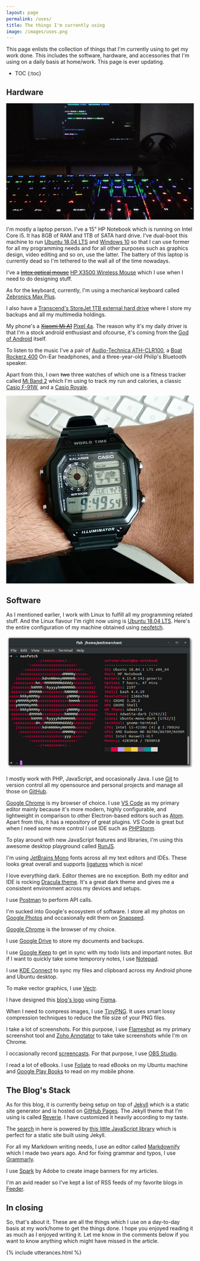 ```yaml
---
layout: page
permalink: /uses/
title: The things I'm currently using
image: /images/uses.png
---
```


This page enlists the collection of things that I'm currently using to get my work done. This includes the software, hardware, and accessories that I'm using on a daily basis at home/work. This page is ever updating.

* TOC
{:toc}

## Hardware

![](/images/setup-2108.jpg)

I'm mostly a laptop person. I've a 15" HP Notebook which is running on Intel Core i5. It has 8GB of RAM and 1TB of SATA hard drive. I've dual-boot this machine to run [Ubuntu 18.04 LTS](http://releases.ubuntu.com/18.04/) and [Windows 10](https://en.wikipedia.org/wiki/Windows_10) so that I can use former for all my programming needs and for all other purposes such as graphics design, video editing and so on, use the latter. The battery of this laptop is currently dead so I'm tethered to the wall all of the time nowadays. 

I've a ~~[Intex optical mouse](https://www.amazon.in/Intex-Magic-USB-Optical-Mouse/dp/B01GV3M40S)~~ [HP X3500 Wireless Mouse](https://store.hp.com/in-en/default/hp-x3500-wireless-mouse-h4k65aa.html) which I use when I need to do designing stuff. 

As for the keyboard, currently, I'm using a mechanical keyboard called [Zebronics Max Plus](https://zebronics.com/products/max-plus).

I also have a [Transcend's StoreJet 1TB external hard drive](https://www.amazon.in/Transcend-StoreJet-2-5-inch-Portable-External/dp/B005MNGQ6C) where I store my backups and all my multimedia holdings. 

My phone's a ~~[Xiaomi Mi A1](https://en.wikipedia.org/wiki/Xiaomi_Mi_A1)~~ [Pixel 4a](https://en.wikipedia.org/wiki/Pixel_4a). The reason why it's my daily driver is that I'm a stock android enthusiast and ofcourse, it's coming from the [God of Android](https://www.google.com/) itself.

To listen to the music I've a pair of [Audio-Technica ATH-CLR100](https://www.audio-technica.com/cms/headphones/a0a8895f03d70c11/index.html), a [Boat Rockerz 400](https://www.boat-lifestyle.com/products/rockerz-400) On-Ear headphones, and a three-year-old Philip's Bluetooth speaker.

Apart from this, I own ~~two~~ three watches of which one is a fitness tracker called [Mi Band 2](https://www.mi.com/global/miband2/) which I'm using to track my run and calories, a classic [Casio F-91W](https://en.wikipedia.org/wiki/Casio_F-91W), and a [Casio Royale](https://www.casio.com/products/watches/classic/ae1200wh-1a).

![Casio AE1200](/images/casio-f91w.jpg)

## Software

As I mentioned earlier, I work with Linux to fulfill all my programming related stuff. And the Linux flavour I'm right now using is [Ubuntu 18.04 LTS](http://releases.ubuntu.com/18.04/). Here's the entire configuration of my machine obtained using [neofetch](https://github.com/dylanaraps/neofetch).

![Ubuntu 18.04](/images/ubuntu18-04.png)

I mostly work with PHP, JavaScript, and occasionally Java. I use [Git](https://git-scm.com/) to version control all my opensource and personal projects and manage all those on [GitHub](https://github.com/amitmerchant1990). 

[Google Chrome](https://www.google.com/chrome/) is my browser of choice. I use [VS Code](https://code.visualstudio.com/) as my primary editor mainly because it's more modern, highly configurable, and lightweight in comparison to other Electron-based editors such as [Atom](https://atom.io/). Apart from this, it has a repository of great plugins. VS Code is great but when I need some more control I use IDE such as [PHPStorm](https://www.jetbrains.com/phpstorm/).

To play around with new JavaScript features and libraries, I'm using this awesome desktop playground called [RunJS](https://runjs.app/).

I'm using [JetBrains Mono](https://www.jetbrains.com/lp/mono/) fonts across all my text editors and IDEs. These looks great overall and supports [ligatures](https://en.wikipedia.org/wiki/Orthographic_ligature) which is nice!

I love everything dark. Editor themes are no exception. Both my editor and IDE is rocking [Dracula theme](https://draculatheme.com/). It's a great dark theme and gives me a consistent environment across my devices and setups.

I use [Postman](https://www.getpostman.com/) to perform API calls.

I'm sucked into Google's ecosystem of software. I store all my photos on [Google Photos](https://photos.google.com) and occasionally edit them on [Snapseed](https://play.google.com/store/apps/details?id=com.niksoftware.snapseed&hl=en_IN).

[Google Chrome](https://www.google.com/chrome) is the browser of my choice.

I use [Google Drive](https://drive.google.com) to store my documents and backups. 

I use [Google Keep](https://keep.google.com) to get in sync with my todo lists and important notes. But if I want to quickly take some temporory notes, I use [Notepad](https://notepad.js.org/).

I use [KDE Connect](https://kdeconnect.kde.org/) to sync my files and clipboard across my Android phone and Ubuntu desktop. 

To make vector graphics, I use [Vectr](https://vectr.com/).

I have designed this [blog's logo](/images/icon.svg) using [Figma](https://www.figma.com/).

When I need to compress images, I use [TinyPNG](https://tinypng.com/). It uses smart lossy compression techniques to reduce the file size of your PNG files.

I take a lot of screenshots. For this purpose, I use [Flameshot](https://flameshot.js.org/) as my primary screenshot tool and [Zoho Annotator](https://www.zoho.com/annotator/) to take take screenshots while I'm on Chrome.

I occasionally record [screencasts](https://www.youtube.com/c/AmitMerchant). For that purpose, I use [OBS Studio](https://obsproject.com/).

I read a lot of eBooks. I use [Foliate](https://johnfactotum.github.io/foliate/) to read eBooks on my Ubuntu machine and [Google Play Books](https://play.google.com/books) to read on my mobile phone.

## The Blog's Stack

As for this blog, it is currently being setup on top of [Jekyll](https://jekyllrb.com/) which is a static site generator and is hosted on [GitHub Pages](https://pages.github.com/). The Jekyll theme that I'm using is called [Reverie](https://github.com/amitmerchant1990/reverie). I have customized it heavily according to my taste.

The [search](/search/) in here is powered by [this little JavaScript library](https://github.com/christian-fei/Simple-Jekyll-Search) which is perfect for a static site built using Jekyll.

For all my Markdown writing needs, I use an editor called [Markdownify](https://markdownify.js.org/) which I made two years ago. And for fixing grammar and typos, I use [Grammarly](http://grammarly.com/).

I use [Spark](https://spark.adobe.com/) by Adobe to create image banners for my articles.

I'm an avid reader so I've kept a list of RSS feeds of my favorite blogs in [Feeder](https://feeder.co).

## In closing

So, that's about it. These are all the things which I use on a day-to-day basis at my work/home to get the things done. I hope you enjoyed reading it as much as I enjoyed writing it. Let me know in the comments below if you want to know anything which might have missed in the article.

{% include utterances.html %}
